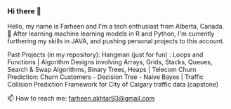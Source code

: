 ### Hi there 👋
Hello, my name is Farheen and I'm a tech enthusiast from Alberta, Canada. 🌱 After learning machine learning models in R and Python, I'm currently furthering my skills in JAVA, and pushing personal projects to this account. 

Past Projects (in my repository):
Hangman (just for fun) : Loops and Functions | 
Algorithm Designs involving Arrays, Grids, Stacks, Queues, Search & Swap Algorithms, Binary Trees, Heaps | 
Telecom Churn Prediction: Churn Customers - Decision Tree - Naive Bayes | 
Traffic Collision Prediction Framework for City of Calgary traffic data (capstone)


📫 How to reach me: farheen.akhtar93@gmail.com
